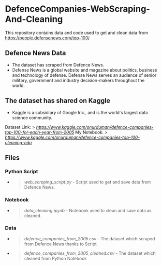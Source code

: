 # DefenceCompanies-WebScraping-And-Cleaning
This repository contains data and code used to get and clean data from https://people.defensenews.com/top-100/

## Defence News Data
* The dataset has scraped from Defence News.
* Defense News is a global website and magazine about politics, business and technology of defense. Defense News serves an audience of senior military, government and industry decision-makers throughout the world. 

## The dataset has shared on Kaggle
* Kaggle is a subsidiary of Google Inc., and is the world's largest data science community.

Dataset Link: > *https://www.kaggle.com/onurduman/defence-companies-top-100-for-each-year-from-2005*
My Notebook: > *https://www.kaggle.com/onurduman/defence-companies-top-100-cleaning-eda*


## Files

### Python Script
* > *web_scraping_script.py* - Script used to get and save data from Defence News.

### Notebook
* > *data_cleaning.ipynb* - Notebook used to clean and save data as cleaned.

### Data    
* > *defence_companies_from_2005.csv* - The dataset which scraped from Defence News thanks to Script 
* > *defence_companies_from_2005_cleaned.csv* - The dataset which cleaned from Python Notebook
